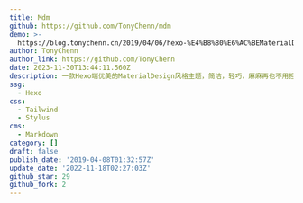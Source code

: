 ```yaml
---
title: Mdm
github: https://github.com/TonyChenn/mdm
demo: >-
  https://blog.tonychenn.cn/2019/04/06/hexo-%E4%B8%80%E6%AC%BEMaterialDesign%E9%A3%8E%E6%A0%BC%E7%9A%84Hexo%E4%B8%BB%E9%A2%98
author: TonyChenn
author_link: https://github.com/TonyChenn
date: 2023-11-30T13:44:11.560Z
description: 一款Hexo端优美的MaterialDesign风格主题，简洁，轻巧，麻麻再也不用担心打开博客速度慢了
ssg:
  - Hexo
css:
  - Tailwind
  - Stylus
cms:
  - Markdown
category: []
draft: false
publish_date: '2019-04-08T01:32:57Z'
update_date: '2022-11-18T02:27:03Z'
github_star: 29
github_fork: 2
---
```

